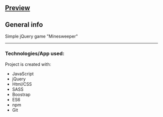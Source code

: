 ## [Preview](https://pwosin.github.io/JS-gameTicTacToe/)
      
    
## General info
Simple jQuery game "Minesweeper" 
   
---
### Technologies/App used: 
Project is created with:
* JavaScript
* jQuery
* Html/CSS
* SASS
* Boostrap
* ES6
* npm
* Git

